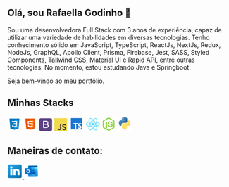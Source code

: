 <h2>
    Olá, sou Rafaella Godinho 👋
</h2>
<p>
   Sou uma desenvolvedora Full Stack com 3 anos de experiência, capaz de utilizar uma variedade de habilidades em diversas tecnologias.      Tenho conhecimento sólido em JavaScript, TypeScript, ReactJs, NextJs, Redux, NodeJs, GraphQL, Apollo Client, Prisma, Firebase, Jest,      SASS, Styled Components, Tailwind CSS, Material UI e Rapid API, entre outras tecnologias. No momento, estou estudando Java e 
   Springboot.
<p>
<p>
    Seja bem-vindo ao meu portfólio.
</p>

<h2>
    Minhas Stacks
</h2>
<div>
    <img src="./github/icons/css3.png" alt="CSS" width="32px">
    <img src="./github/icons/html5.png" alt="HTML" width="32px">
    <img src="./github/icons/bootstrap.png" alt="Bootstrap" width="30px">
    <img src="./github/icons/javascript.png" alt="Javascript" width="30px">
    <img src="./github/icons/typescript.png" alt="TypeScript" width="34px">
    <img src="./github/icons/react.png" alt="ReactJs" width="32px">
    <img src="./github/icons/node.png" alt="NodeJs" width="32px">    
    <img src="./github/icons/python.png" alt="Python" width="32px">
</div>

<h2>
    Maneiras de contato:
</h2>

<div>
    <a href="https://www.linkedin.com/in/rafaella-g-07972a131/">
        <img src="./github/icons/linkedin.png" alt="linkedIn" width="34px">
    </a>
    <a href="mailto: rafaellagodinho@outlook.com">
        <img src="./github/icons/outlook.png" alt="email" width="34px">
    </a>
</div>


